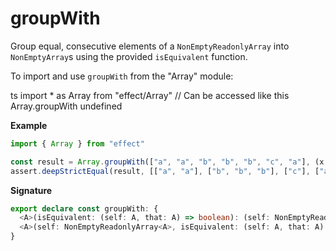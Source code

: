 # groupWith

Group equal, consecutive elements of a `NonEmptyReadonlyArray` into `NonEmptyArray`s using the provided `isEquivalent` function.

To import and use `groupWith` from the "Array" module:

ts
import \* as Array from "effect/Array"
// Can be accessed like this
Array.groupWith
undefined

**Example**

```ts
import { Array } from "effect"

const result = Array.groupWith(["a", "a", "b", "b", "b", "c", "a"], (x, y) => x === y)
assert.deepStrictEqual(result, [["a", "a"], ["b", "b", "b"], ["c"], ["a"]])
```

**Signature**

```ts
export declare const groupWith: {
  <A>(isEquivalent: (self: A, that: A) => boolean): (self: NonEmptyReadonlyArray<A>) => NonEmptyArray<NonEmptyArray<A>>
  <A>(self: NonEmptyReadonlyArray<A>, isEquivalent: (self: A, that: A) => boolean): NonEmptyArray<NonEmptyArray<A>>
}
```
